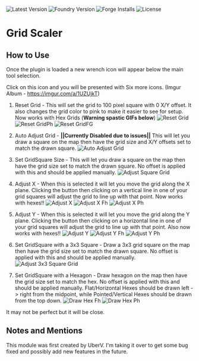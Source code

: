![Latest Version](https://img.shields.io/github/v/release/jbhaywood/scaleGrid)
![Foundry Version](https://img.shields.io/endpoint?url=https%3A%2F%2Ffoundryshields.com%2Fversion%3Fstyle%3Dflat%26url%3Dhttps%3A%2F%2Fraw.githubusercontent.com%2Fjbhaywood%2FscaleGrid%2Fmaster%2Fmodule.json)
![Forge Installs](https://img.shields.io/badge/dynamic/json?label=Forge%20Installs&query=package.installs&suffix=%25&url=https%3A%2F%2Fforge-vtt.com%2Fapi%2Fbazaar%2Fpackage%2FscaleGrid&colorB=blueviolet)
![License](https://img.shields.io/github/license/jbhaywood/scaleGrid)

# Grid Scaler

## How to Use

Once the plugin is loaded a new wrench icon will appear below the main tool selection.

Click on this icon and you will be presented with Six more icons. (Imgur Album - https://imgur.com/a/1UZUjkT)

1. Reset Grid - This will set the grid to 100 pixel square with 0 X/Y offset. It also changes the grid color to pink to make it easier to see for setup. Now works with Hex Grids (**Warning spastic GIFs below**)
![Reset Grid](https://i.imgur.com/JHV0CjI.gif)
![Reset GridPh](https://i.imgur.com/e77hRkK.gif)
![Reset GridFG](https://i.imgur.com/mu4DrYD.gif)

2. Auto Adjust Grid - **||Currently Disabled due to issues||** This will let you draw a square on the map then have the grid size and X/Y offsets set to match the drawn square.
![Auto Adjust Grid](https://i.imgur.com/tbM3zGl.gif)

3. Set GridSquare Size - This will let you draw a square on the map then have the grid size set to match the drawn square. No offset is applied with this and should be applied manually.
![Adjust Square Grid](https://i.imgur.com/q6ouG2k.gif)

4. Adjust X - When this is selected it will let you move the grid along the X plane. Clicking the button then clicking on a vertical line in one of your grid squares will adjust the grid to line up with that point. Now works with hexes!!
![Adjust X](https://i.imgur.com/fadExiq.gif)
![Adjust X Fh](https://i.imgur.com/vowtY2y.gif)
![Adjust X Ph](https://i.imgur.com/KjdrXdY.gif)

5. Adjust Y - When this is selected it will let you move the grid along the Y plane. Clicking the button then clicking on a horizontal line in one of your grid squares will adjust the grid to line up with that point. Also now works with hexes!!
![Adjust Y](https://i.imgur.com/2c41haj.gif)
![Adjust Y Fh](https://i.imgur.com/td18AEm.gif)
![Adjust Y Ph](https://i.imgur.com/VqHPns4.gif)

6. Set GridSquare with a 3x3 Square - Draw a 3x3 grid square on the map then have the grid size set to match the drawn square. No offset is applied with this and should be applied manually.
![Adjust 3x3 Square Grid](https://i.imgur.com/kFdPVaa.gif)

7. Set GridSquare with a Hexagon - Draw hexagon on the map then have the grid size set to match the hex. No offset is applied with this and should be applied manually. Flat/Horizontal Hexes should be drawn left -> right from the midpoint, while Pointed/Vertical Hexes should be drawn from the top down.
![Draw Hex Fh](https://i.imgur.com/JuPqFoQ.gif)
![Draw Hex Ph](https://i.imgur.com/2vCRqXT.gif)

It may not be perfect but it will be close. 

## Notes and Mentions

This module was first created by UberV. I'm taking it over to get some bug fixed and possibly add new features in the future.

